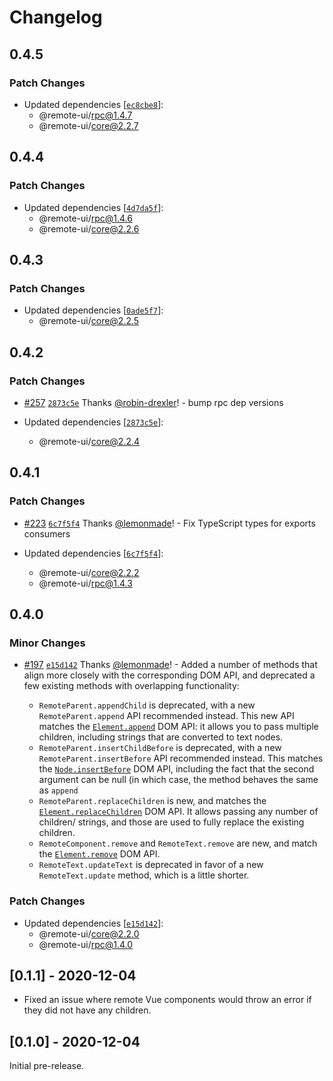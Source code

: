 # Changelog

## 0.4.5

### Patch Changes

- Updated dependencies [[`ec8cbe8`](https://github.com/Shopify/remote-dom/commit/ec8cbe8c61d15a494ccd60b4b0515e201a132dae)]:
  - @remote-ui/rpc@1.4.7
  - @remote-ui/core@2.2.7

## 0.4.4

### Patch Changes

- Updated dependencies [[`4d7da5f`](https://github.com/Shopify/remote-dom/commit/4d7da5f47f9a8c5c6340cc6726c8403475d599b2)]:
  - @remote-ui/rpc@1.4.6
  - @remote-ui/core@2.2.6

## 0.4.3

### Patch Changes

- Updated dependencies [[`0ade5f7`](https://github.com/Shopify/remote-dom/commit/0ade5f74ad96bdb2b8513b2b18c0b9298717e672)]:
  - @remote-ui/core@2.2.5

## 0.4.2

### Patch Changes

- [#257](https://github.com/Shopify/remote-ui/pull/257) [`2873c5e`](https://github.com/Shopify/remote-ui/commit/2873c5efc1f885e5cc906fa07cb11bcc2753c1d7) Thanks [@robin-drexler](https://github.com/robin-drexler)! - bump rpc dep versions

- Updated dependencies [[`2873c5e`](https://github.com/Shopify/remote-ui/commit/2873c5efc1f885e5cc906fa07cb11bcc2753c1d7)]:
  - @remote-ui/core@2.2.4

## 0.4.1

### Patch Changes

- [#223](https://github.com/Shopify/remote-ui/pull/223) [`6c7f5f4`](https://github.com/Shopify/remote-ui/commit/6c7f5f44314447a436c8277f2d23e5ba82fb5c3e) Thanks [@lemonmade](https://github.com/lemonmade)! - Fix TypeScript types for exports consumers

- Updated dependencies [[`6c7f5f4`](https://github.com/Shopify/remote-ui/commit/6c7f5f44314447a436c8277f2d23e5ba82fb5c3e)]:
  - @remote-ui/core@2.2.2
  - @remote-ui/rpc@1.4.3

## 0.4.0

### Minor Changes

- [#197](https://github.com/Shopify/remote-ui/pull/197) [`e15d142`](https://github.com/Shopify/remote-ui/commit/e15d1423f3759bdf9368d1fe3964347fd8a0c301) Thanks [@lemonmade](https://github.com/lemonmade)! - Added a number of methods that align more closely with the corresponding DOM API, and deprecated a few existing methods with overlapping functionality:

  - `RemoteParent.appendChild` is deprecated, with a new `RemoteParent.append` API recommended instead. This new API matches the [`Element.append`](https://developer.mozilla.org/en-US/docs/Web/API/Element/append) DOM API: it allows you to pass multiple children, including strings that are converted to text nodes.
  - `RemoteParent.insertChildBefore` is deprecated, with a new `RemoteParent.insertBefore` API recommended instead. This matches the [`Node.insertBefore`](https://developer.mozilla.org/en-US/docs/Web/API/Node/insertBefore) DOM API, including the fact that the second argument can be null (in which case, the method behaves the same as `append`
  - `RemoteParent.replaceChildren` is new, and matches the [`Element.replaceChildren`](https://developer.mozilla.org/en-US/docs/Web/API/Element/replaceChildren) DOM API. It allows passing any number of children/ strings, and those are used to fully replace the existing children.
  - `RemoteComponent.remove` and `RemoteText.remove` are new, and match the [`Element.remove`](https://developer.mozilla.org/en-US/docs/Web/API/Element/remove) DOM API.
  - `RemoteText.updateText` is deprecated in favor of a new `RemoteText.update` method, which is a little shorter.

### Patch Changes

- Updated dependencies [[`e15d142`](https://github.com/Shopify/remote-ui/commit/e15d1423f3759bdf9368d1fe3964347fd8a0c301)]:
  - @remote-ui/core@2.2.0
  - @remote-ui/rpc@1.4.0

## [0.1.1] - 2020-12-04

- Fixed an issue where remote Vue components would throw an error if they did not have any children.

## [0.1.0] - 2020-12-04

Initial pre-release.
